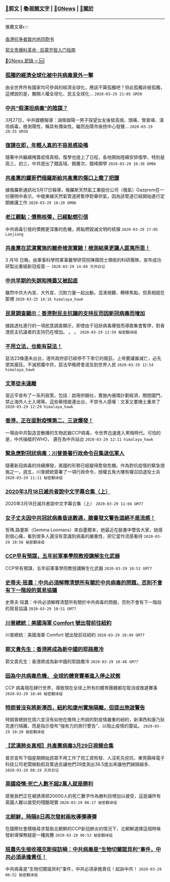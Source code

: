 ###  [:eagle:郭文](https://github.com/ourhimalayas/txt) | [:books:視頻文字](https://github.com/ourhimalayas/txt/blob/master/content/README.md) | [:newspaper:GNews](https://github.com/ourhimalayas/txt/blob/master/content/gnews/README.md) | [:pray:關於](https://github.com/ourhimalayas/home/tree/master/about)
---

推薦文章:point_right:

[香港抗争者致内地同胞书](https://github.com/ourhimalayas/news/blob/master/2019/08/a_letter_from_the_hong_kong_people.md)

[郭文贵爆料革命 · 启蒙开智入门指南](https://github.com/ourhimalayas/txt/issues/1)

[:newspaper:GNews 節錄 :fire: :new:](https://github.com/ourhimalayas/txt/blob/master/content/gnews/README.md) 



### [孤獨的經濟全球化被中共病毒意外一擊](/content/gnews/1/README.md)

由全世界所有國家均可參與的經濟全球化，應該不算孤獨吧？但此孤獨非彼孤獨，這裡說的是，撇開人權全球化、民主全球化...  `2020-03-29 21:05 GM30`

### [中共“假漢坦病毒”的陰謀？](/content/gnews/2/README.md)

3月27日，中共媒體報導：湖南嶽陽一男子探望女友後發高燒、頭痛、腎衰竭、漢坦病毒，檢測陽性，稱具有傳染性。繼而岳陽市疾控中心發聲...  `2020-03-29 20:35 GM30`

### [復課在即，年輕人真的不容易感染嗎](/content/gnews/3/README.md)

隨著中共繼續掩蓋疫情真相，復學也提上了日程，各地開始陸續安排復學，特別是高三、初三，中共提出了錯區域、錯層次、錯峰開學  `2020-03-29 18:30 GM06`

### [共產黨的鐵哥們俄羅斯給共產黨的傷口上撒了把鹽](/content/gnews/4/README.md)

據俄羅斯通訊社3月17日報導，俄羅斯天然氣工業股份公司（俄氣）Gazprom在一份聲明中表示，中俄東線天然氣管道將暫停對華供氣，因為該管道已經開始進行定期維護工作  `2020-03-29 18:20 GM06`

### [老江觀點：債務核彈，已經點燃引信](/content/gnews/5/README.md)

中共病毒引發的債務更深重的危機，將點燃毀滅文明的核彈  `2020-03-29 17:05 Laojiang`

### [共產黨在武漢實施的離奇檢測實驗！檢測結果更讓人匪夷所思！](/content/gnews/6/README.md)

3 月16 日晚，由軍事科學院軍事醫學研究院陳薇院士領銜的科研團隊，宣布成功研製出重組新冠疫苗····  `2020-03-29 14:04 灭共日记`

### [中共早期的失誤和掩蓋又被起底](/content/gnews/7/README.md)

雖然中共大內宣、大外宣、沉默力量一起出動，混淆視聽、轉移焦點，但真相就在那裡  `2020-03-25 14:16 himalaya_hawk`

### [民意調查顯示：香港對民主抗議的支持反而因新冠病毒而增加](/content/gnews/8/README.md)

據路透社進行的一項民意調查顯示，即使由于冠狀病毒爆發而導致集會暫停，對香港民主抗議者的支持仍在增加。 。 。  `2020-03-29 12:59 秘密翻译组`

### [不用立法，也能有惡法！](/content/gnews/9/README.md)

惡法23條還未出台，港共政府卻已經停不下來它的瘋狂。上帝要讓誰滅亡，必先使其瘋狂。不滅邪魔中共，惡法早晚將會波及到世界人民  `2020-03-29 12:54 himalaya_hawk`

### [文革從未遠離](/content/gnews/10/README.md)

習近平宣布了一系列政策，包括：啟用供銷社，實施內循環計劃經濟，關閉國門，禁止海外人士入境等。這些舉措接連出台，不禁令人感嘆：文革又要捲土重來了  `2020-03-29 12:29 himalaya_hawk`

### [香港，正在面對疫情第二、三波爆發！](/content/gnews/11/README.md)

一場由中共製造並散播的生物武器CCP病毒，令世界迅速進入黑暗時代。可怕的是，中共操縱的WHO， 還在為中共站台  `2020-03-29 12:11 himalaya_hawk`

### [緊急應對冠狀病毒：川普簽署行政命令召集退伍軍人](/content/gnews/12/README.md)

隨著新冠病毒的持續爆發，美國的形勢已經變得愈發危機。作為對抗疫情的緊急措施之一，週五，川普總統簽署了一項行政命令，授權五角大樓有權召回退役士兵  `2020-03-29 11:11 秘密翻译组`

### [2020年3月18日滅共者說中文字幕合集（上）](/content/gnews/13/README.md)

2020年3月18日滅共者說中文字幕合集（上）  `2020-03-29 11:04 GM77`

### [女子丈夫因中共冠狀病毒昏迷數週，臉書發文警告這絕不是流感！](/content/gnews/14/README.md)

哲瑪.路曼斯（Gemma Loomans）來自墨爾本，她最近在臉書中警告大家，她感到很心痛，看到很多人還沒有意識到病毒的嚴重性，把它當作流感看待  `2020-03-29 10:56 秘密翻译组`

### [CCP早有預謀，五年前軍事學院教授講解生化武器](/content/gnews/15/README.md)

CCP早有預謀，五年前軍事學院教授講解生化武器  `2020-03-29 10:52 GM77`

### [史蒂夫·班農：中共必須解釋清楚所有關於中共病毒的問題，否則不會有下一階段的貿易協議](/content/gnews/16/README.md)

史蒂夫·班農：中共必須解釋清楚所有關於中共病毒的問題，否則不會有下一階段的貿易協議  `2020-03-29 10:51 GM77`

### [川普總統：美國海軍 Comfort 號出發前往紐約](/content/gnews/17/README.md)

川普總統：美國海軍 Comfort 號出發前往紐約  `2020-03-29 10:49 GM77`

### [郭文貴先生：香港將成為新中國的耶路撒冷](/content/gnews/18/README.md)

郭文貴先生：香港將成為新中國的耶路撒冷  `2020-03-29 10:48 GM77`

### [因為中共病毒危機， 全球的體育賽事進入停止狀態](/content/gnews/19/README.md)

CCP 病毒現在肆行世界，導致現在全球上所有的體育團體都在取消或推遲賽事  `2020-03-29 10:46 秘密翻译组`

### [特朗普沒有將新澤西，紐約和康州實施隔離，但提出旅遊警告](/content/gnews/20/README.md)

特朗普總統在周六並沒有如他在推特上所說的對疫情嚴重的紐約，新澤西和康乃狄克進行隔離，而是指示發布“強有力的旅行警告”，以阻止疫情的蔓延。  `2020-03-29 10:20 秘密翻译组`

### [【武漢肺炎真相】共產黨病毒3月29日視頻合集](/content/gnews/21/README.md)

普京宣布下個星期開始民眾不用工作了但工資照發、人沒死先挖坑、東莞顥峰電子科技公司老闆做點假貨賣過去讓他們39度測出36.5度出來讓他們越搞越多、  `2020-03-29 08:19 灭共日记`

### [英國疫情:死亡人數不超2萬人就是勝利](/content/gnews/22/README.md)

感覺我們正在被誘導把20000人的死亡數字作為勝利目標加以接受，這是讓所有英國人難以接受的殘酷現實  `2020-03-29 08:17 秘密翻译组`

### [北朝鮮，時隔8日再次發射兩枚導彈導彈](/content/gnews/23/README.md)

在國際社會積極尋求幫助北朝鮮的CCP新冠肺炎的情況下，北朝鮮選擇這個時候發射導彈無疑是一種挑釁  `2020-03-29 06:53 秘密翻译组`

### [班農先生接收福克斯採訪稱：中共病毒是“生物切爾諾貝利”事件，中共必須承擔責任！](/content/gnews/24/README.md)

中共病毒是“生物切爾諾貝利”事件，中共必須承擔責任！起訴中共！  `2020-03-29 06:52 秘密翻译组`

